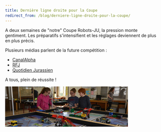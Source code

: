 ```yaml
---
title: Dernière ligne droite pour la Coupe
redirect_from: /blog/derniere-ligne-droite-pour-la-coupe/
---
```


A deux semaines de "notre" Coupe Robots-JU, la pression monte gentiment. Les préparatifs s'intensifient et les réglages deviennent de plus en plus précis.

Plusieurs médias parlent de la future compétition :

- [CanalAlpha](http://www.canalalpha.ch/actu/nouveau-une-coupe-robots/)
- [RFJ](http://www.rfj.ch/rfj/Actualite/Region/20160505-Des-enfants-et-des-robots.html)
- [Quotidien Jurassien](http://lqj.ch/region/de-jeunes-roboticiens-prets-a-hisser-haut-les-couleurs-jurassiennes)

A tous, plein de réussite !

![Photo](/media/posts/2016-05-09-preparation.jpg)
